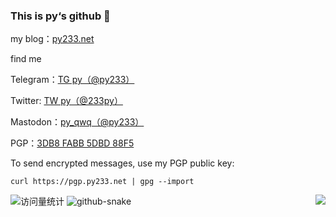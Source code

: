 ### This is py‘s github 👋

my blog：<a href="https://py233.net">py233.net</a>

find me

Telegram：<a href="https://t.me/py233">TG py（@py233）</a>

Twitter: <a href="https://twitter.com/233py">TW py（@233py）</a>

Mastodon：<a href="https://mastodon.social/@py233">py_qwq（@py233）</a>

PGP：<a href="https://pgp.py233.net/">3DB8 FABB 5DBD 88F5</a>

To send encrypted messages, use my PGP public key:   

`curl https://pgp.py233.net | gpg --import`    


<img align="right" src="https://github-readme-stats.vercel.app/api?username=py233&show_icons=true&hide_border=true">

<img src="https://komarev.com/ghpvc/?username=py233&label=Views&color=0e75b6&style=flat" alt="访问量统计" />

<img alt="github-snake" src="https://cdn.jsdelivr.net/gh/py233/py233/profile-snake-contrib/github-contribution-grid-snake-dark.svg" />              


